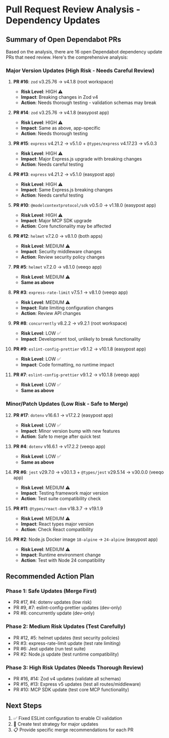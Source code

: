 # Pull Request Review Analysis - Dependency Updates

## Summary of Open Dependabot PRs

Based on the analysis, there are 16 open Dependabot dependency update PRs that need review. Here's the comprehensive analysis:

### **Major Version Updates (High Risk - Needs Careful Review)**

1. **PR #16**: `zod` v3.25.76 → v4.1.8 (root workspace)
   - **Risk Level**: HIGH ⚠️ 
   - **Impact**: Breaking changes in Zod v4
   - **Action**: Needs thorough testing - validation schemas may break

2. **PR #14**: `zod` v3.25.76 → v4.1.8 (easypost app)
   - **Risk Level**: HIGH ⚠️
   - **Impact**: Same as above, app-specific
   - **Action**: Needs thorough testing

3. **PR #15**: `express` v4.21.2 → v5.1.0 + `@types/express` v4.17.23 → v5.0.3
   - **Risk Level**: HIGH ⚠️
   - **Impact**: Major Express.js upgrade with breaking changes
   - **Action**: Needs careful testing

4. **PR #13**: `express` v4.21.2 → v5.1.0 (easypost app)
   - **Risk Level**: HIGH ⚠️
   - **Impact**: Same Express.js breaking changes
   - **Action**: Needs careful testing

5. **PR #10**: `@modelcontextprotocol/sdk` v0.5.0 → v1.18.0 (easypost app)
   - **Risk Level**: HIGH ⚠️
   - **Impact**: Major MCP SDK upgrade
   - **Action**: Core functionality may be affected

6. **PR #12**: `helmet` v7.2.0 → v8.1.0 (both apps)
   - **Risk Level**: MEDIUM ⚠️
   - **Impact**: Security middleware changes
   - **Action**: Review security policy changes

7. **PR #5**: `helmet` v7.2.0 → v8.1.0 (veeqo app)
   - **Risk Level**: MEDIUM ⚠️
   - **Same as above**

8. **PR #3**: `express-rate-limit` v7.5.1 → v8.1.0 (veeqo app)
   - **Risk Level**: MEDIUM ⚠️
   - **Impact**: Rate limiting configuration changes
   - **Action**: Review API changes

9. **PR #8**: `concurrently` v8.2.2 → v9.2.1 (root workspace)
   - **Risk Level**: LOW ✅
   - **Impact**: Development tool, unlikely to break functionality

10. **PR #9**: `eslint-config-prettier` v9.1.2 → v10.1.8 (easypost app)
    - **Risk Level**: LOW ✅
    - **Impact**: Code formatting, no runtime impact

11. **PR #7**: `eslint-config-prettier` v9.1.2 → v10.1.8 (veeqo app)
    - **Risk Level**: LOW ✅
    - **Same as above**

### **Minor/Patch Updates (Low Risk - Safe to Merge)**

12. **PR #17**: `dotenv` v16.6.1 → v17.2.2 (easypost app)
    - **Risk Level**: LOW ✅
    - **Impact**: Minor version bump with new features
    - **Action**: Safe to merge after quick test

13. **PR #4**: `dotenv` v16.6.1 → v17.2.2 (veeqo app)
    - **Risk Level**: LOW ✅
    - **Same as above**

14. **PR #6**: `jest` v29.7.0 → v30.1.3 + `@types/jest` v29.5.14 → v30.0.0 (veeqo app)
    - **Risk Level**: MEDIUM ⚠️
    - **Impact**: Testing framework major version
    - **Action**: Test suite compatibility check

15. **PR #11**: `@types/react-dom` v18.3.7 → v19.1.9
    - **Risk Level**: MEDIUM ⚠️
    - **Impact**: React types major version
    - **Action**: Check React compatibility

16. **PR #2**: Node.js Docker image `18-alpine` → `24-alpine` (easypost app)
    - **Risk Level**: MEDIUM ⚠️
    - **Impact**: Runtime environment change
    - **Action**: Test with Node 24 compatibility

## Recommended Action Plan

### **Phase 1: Safe Updates (Merge First)**
- PR #17, #4: dotenv updates (low risk)
- PR #9, #7: eslint-config-prettier updates (dev-only)
- PR #8: concurrently update (dev-only)

### **Phase 2: Medium Risk Updates (Test Carefully)**
- PR #12, #5: helmet updates (test security policies)
- PR #3: express-rate-limit update (test rate limiting)
- PR #6: Jest update (run test suite)
- PR #2: Node.js update (test runtime compatibility)

### **Phase 3: High Risk Updates (Needs Thorough Review)**
- PR #16, #14: Zod v4 updates (validate all schemas)
- PR #15, #13: Express v5 updates (test all routes/middleware)
- PR #10: MCP SDK update (test core MCP functionality)

## Next Steps
1. ✅ Fixed ESLint configuration to enable CI validation
2. 🔄 Create test strategy for major updates
3. 📋 Provide specific merge recommendations for each PR